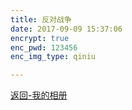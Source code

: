 ```yaml
---
title: 反对战争
date: 2017-09-09 15:37:06
encrypt: true
enc_pwd: 123456
enc_img_type: qiniu

---
```

<p><a href="../" target="_self"><span class="album-font">返回-我的相册</span></a></p>

<link type="text/css" href="/ins.css" rel="stylesheet">
<link type="text/css" href="/jquery.fancybox.min.css" rel="stylesheet">

<div class="instagram">
    <section class="archives album">
	    <ul class="img-box-ul">
	    </ul>
    </section>
</div>

<script src="https://code.jquery.com/jquery-3.2.1.min.js"></script>
<script src="/jquery.fancybox.min.js"></script>
<script type="text/javascript" src='/jquery.lazyload.min.js'></script>
<script src="/photo.js"></script>

<script>
	var that = this;
	$.getJSON("/photo/data.json", function (data) {
		that.render(that.page, data);
	});
</script>